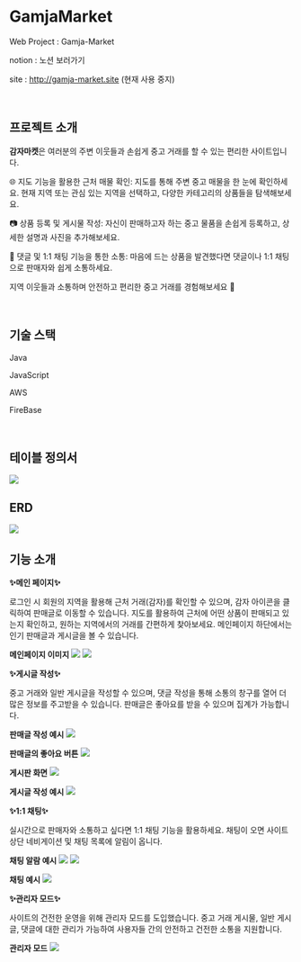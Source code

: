 # GamjaMarket
Web Project : Gamja-Market

notion : <a bref="https://www.notion.so/2a09a64f2f8d4b9e84c6d280adbe5d38?v=306404e77898486b9cc1a008133971f9">노션 보러가기</a>

site : http://gamja-market.site (현재 사용 중지)

<br>

## 프로젝트 소개

**감자마켓**은 여러분의 주변 이웃들과 손쉽게 중고 거래를 할 수 있는 편리한 사이트입니다.

🌐 지도 기능을 활용한 근처 매물 확인: 지도를 통해 주변 중고 매물을 한 눈에 확인하세요. 현재 지역 또는 관심 있는 지역을 선택하고, 다양한 카테고리의 상품들을 탐색해보세요.

📷 상품 등록 및 게시물 작성: 자신이 판매하고자 하는 중고 물품을 손쉽게 등록하고, 상세한 설명과 사진을 추가해보세요.

💬 댓글 및 1:1 채팅 기능을 통한 소통: 마음에 드는 상품을 발견했다면 댓글이나 1:1 채팅으로 판매자와 쉽게 소통하세요.

지역 이웃들과 소통하며 안전하고 편리한 중고 거래를 경험해보세요 🎉

<br>

## 기술 스택

Java

JavaScript

AWS

FireBase


<br>

## 테이블 정의서

<img src="images/테이블정의서.png">

<br>

## ERD

<img src="images/ERD.png">

<br>

## 기능 소개

**✨메인 페이지✨**

로그인 시 회원의 지역을 활용해 근처 거래(감자)를 확인할 수 있으며, 감자 아이콘을 클릭하여 판매글로 이동할 수 있습니다. 지도를 활용하여 근처에 어떤 상품이 판매되고 있는지 확인하고, 원하는 지역에서의 거래를 간편하게 찾아보세요. 메인페이지 하단에서는 인기 판매글과 게시글을 볼 수 있습니다.

**메인페이지 이미지**
<img src="images/map.png">
<img src="images/main2.png">

**✨게시글 작성✨**

중고 거래와 일반 게시글을 작성할 수 있으며, 댓글 작성을 통해 소통의 창구를 열어 더 많은 정보를 주고받을 수 있습니다. 판매글은 좋아요를 받을 수 있으며 집계가 가능합니다.

**판매글 작성 예시**
<img src="images/write.png">

**판매글의 좋아요 버튼**
<img src="images/heart.png">

**게시판 화면**
<img src="images/board.png">

**게시글 작성 예시**
<img src="images/board-detail.png">

**✨1:1 채팅✨**

실시간으로 판매자와 소통하고 싶다면 1:1 채팅 기능을 활용하세요. 채팅이 오면 사이트 상단 네비게이션 및 채팅 목록에 알림이 옵니다.

**채팅 알람 예시**
<img src="images/chat-alarm.PNG">
<img src="images/chat-detail.PNG">

**채팅 예시**
<img src="images/chat.png">

**✨관리자 모드✨**

사이트의 건전한 운영을 위해 관리자 모드를 도입했습니다. 중고 거래 게시물, 일반 게시글, 댓글에 대한 관리가 가능하여 사용자들 간의 안전하고 건전한 소통을 지원합니다.

**관리자 모드**
<img src="images/admin.png">

<br>
